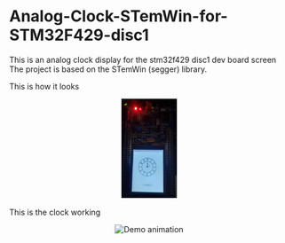 # Analog-Clock-STemWin-for-STM32F429-disc1
This is an analog clock display for the stm32f429 disc1 dev board screen
The project is based on the STemWin (segger) library.

This is how it looks
<p align="center">
  <img src="./clock_proof.jpg" alt="Project proof" width="20%"/>
</p>

This is the clock working
<p align="center">
  <img src="./gif_poof.gif
    " alt="Demo animation" width="20%"/>
</p>

